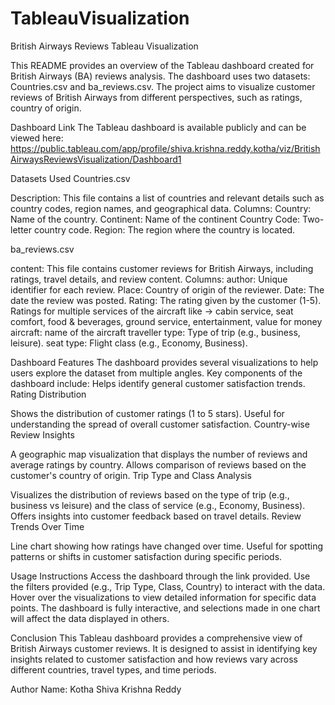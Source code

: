 # TableauVisualization
British Airways Reviews Tableau Visualization

This README provides an overview of the Tableau dashboard created for British Airways (BA) reviews analysis. 
The dashboard uses two datasets: Countries.csv and ba_reviews.csv. The project aims to visualize customer reviews of British Airways from different perspectives, such as ratings, country of origin.

Dashboard Link
The Tableau dashboard is available publicly and can be viewed here: https://public.tableau.com/app/profile/shiva.krishna.reddy.kotha/viz/BritishAirwaysReviewsVisualization/Dashboard1

Datasets Used
Countries.csv

Description: This file contains a list of countries and relevant details such as country codes, region names, and geographical data.
Columns:
Country: Name of the country.
Continent: Name of the continent
Country Code: Two-letter country code.
Region: The region where the country is located.

ba_reviews.csv

content: This file contains customer reviews for British Airways, including ratings, travel details, and review content.
Columns:
author: Unique identifier for each review.
Place: Country of origin of the reviewer.
Date: The date the review was posted.
Rating: The rating given by the customer (1-5).
Ratings for multiple services of the aircraft like -> cabin service, seat comfort, food & beverages, ground service, entertainment, value for money
aircraft: name of the aircraft
traveller type: Type of trip (e.g., business, leisure).
seat type: Flight class (e.g., Economy, Business).

Dashboard Features
The dashboard provides several visualizations to help users explore the dataset from multiple angles. Key components of the dashboard include:
Helps identify general customer satisfaction trends.
Rating Distribution

Shows the distribution of customer ratings (1 to 5 stars).
Useful for understanding the spread of overall customer satisfaction.
Country-wise Review Insights

A geographic map visualization that displays the number of reviews and average ratings by country.
Allows comparison of reviews based on the customer's country of origin.
Trip Type and Class Analysis

Visualizes the distribution of reviews based on the type of trip (e.g., business vs leisure) and the class of service (e.g., Economy, Business).
Offers insights into customer feedback based on travel details.
Review Trends Over Time

Line chart showing how ratings have changed over time.
Useful for spotting patterns or shifts in customer satisfaction during specific periods.

Usage Instructions
Access the dashboard through the link provided.
Use the filters provided (e.g., Trip Type, Class, Country) to interact with the data.
Hover over the visualizations to view detailed information for specific data points.
The dashboard is fully interactive, and selections made in one chart will affect the data displayed in others.

Conclusion
This Tableau dashboard provides a comprehensive view of British Airways customer reviews. It is designed to assist in identifying key insights related to customer satisfaction and how reviews vary across different countries, travel types, and time periods.

Author
Name: Kotha Shiva Krishna Reddy
